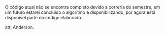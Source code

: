 O código atual não se encontra completo devido a correria do semestre, em um futuro estarei concluido o algoritmo e disponibilizando, por agora está disponível parte do código elaborado.

att, Anderson.
